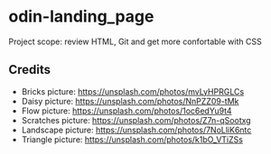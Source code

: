 # odin-landing_page

Project scope: review HTML, Git and get more confortable with CSS

## Credits

- Bricks picture: https://unsplash.com/photos/mvLyHPRGLCs
- Daisy picture: https://unsplash.com/photos/NnPZZ09-tMk
- Flow picture: https://unsplash.com/photos/1oc6edYu9t4
- Scratches picture: https://unsplash.com/photos/Z7n-qSootxg
- Landscape picture: https://unsplash.com/photos/7NoLliK6ntc
- Triangle picture: https://unsplash.com/photos/k1bO_VTiZSs
